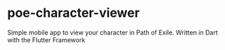 # poe-character-viewer
Simple mobile app to view your character in Path of Exile. Written in Dart with the Flutter Framework
